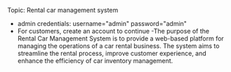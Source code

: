 Topic: Rental car management system
   - admin credentials: username="admin"
                        password="admin"
   - For customers, create an account to continue
   -The purpose of the Rental Car Management System is to provide a web-based platform for managing the operations of a car rental business. The system aims to streamline the rental process, improve customer experience, and enhance the efficiency of car inventory management.

